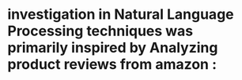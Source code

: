 # 


# investigation  in Natural Language Processing techniques was primarily inspired by Analyzing product reviews from amazon :



